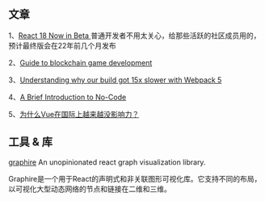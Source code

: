 ## 文章
1、[React 18 Now in Beta ](https://github.com/reactwg/react-18/discussions/112)
普通开发者不用太关心，给那些活跃的社区成员用的，预计最终版会在22年前几个月发布

2、[Guide to blockchain game development](https://blog.logrocket.com/guide-blockchain-game-development/)

3、[Understanding why our build got 15x slower with Webpack 5](https://engineering.tines.com/blog/understanding-why-our-build-got-15x-slower-with-webpack)


4、[A Brief Introduction to No-Code](https://www.jotform.com/products/apps/e-book/introduction-to-no-code/)


5、[为什么Vue在国际上越来越没影响力？](https://www.zhihu.com/question/472193255/answer/2235015723)


## 工具 & 库

[graphire](https://github.com/flavioschneider/graphire)
An unopinionated react graph visualization library.

Graphire是一个用于React的声明式和非关联图形可视化库。它支持不同的布局，以可视化大型动态网络的节点和链接在二维和三维。